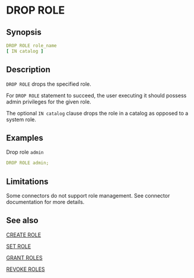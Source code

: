 # DROP ROLE

## Synopsis

```yaml
DROP ROLE role_name
[ IN catalog ]
```

## Description

`DROP ROLE` drops the specified role.

For `DROP ROLE` statement to succeed, the user executing it should possess admin privileges for the given role.

The optional `IN catalog` clause drops the role in a catalog as opposed to a system role.

## Examples

Drop role `admin`

```yaml
DROP ROLE admin;
```

## Limitations

Some connectors do not support role management. See connector documentation for more details.

## See also

[CREATE ROLE](./create_role.md) 

[SET ROLE](./set_role.md) 

[GRANT ROLES](./grant_roles.md) 

[REVOKE ROLES](./revoke_roles.md)